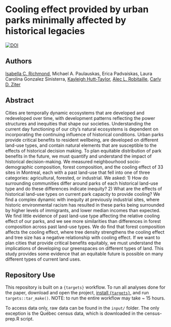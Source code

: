 # Cooling effect provided by urban parks minimally affected by historical legacies



[![DOI](https://zenodo.org/badge/490309243.svg)](https://zenodo.org/doi/10.5281/zenodo.10406627)


## Authors
[Isabella C. Richmond](https://github.com/icrichmond/), Michael A. Paulauskas, Erica Padvaiskas, Laura Carolina Gonzalez Sinisterra, [Kayleigh Hutt-Taylor](https://ca.linkedin.com/in/kayleigh-hutt-taylor-a85981101?trk=public_post_feed-actor-name), [Alec L. Robitaille](https://robitalec.ca/), [Carly D. Ziter](https://www.carlyziter.com/)

## Abstract
Cities are temporally dynamic ecosystems that are developed and redeveloped over time, with development patterns reflecting the power structures and inequities that shape our societies. Understanding the current day functioning of our city’s natural ecosystems is dependent on incorporating the continuing influence of historical conditions. Urban parks provide critical benefits to resident wellbeing, are developed on different land-use types, and contain natural elements that are susceptible to the effects of historical decision making. To plan equitable distribution of park benefits in the future, we must quantify and understand the impact of historical decision-making. We measured neighbourhood socio-demographic composition, forest composition, and the cooling effect of 33 sites in Montreal, each with a past land-use that fell into one of three categories: agricultural, forested, or industrial. We asked: 1) How do surrounding communities differ around parks of each historical land-use type and do these differences indicate inequity? 2) What are the effects of historical land-use types on current park capacity to provide cooling? We find a complex dynamic with inequity at previously industrial sites, where historic environmental racism has resulted in these parks being surrounded by higher levels of immigrants, and lower median incomes than expected. We find little evidence of past land-use type affecting the relative cooling effect of our parks, and we see more similarities than differences in forest composition across past land-use types. We do find that forest composition affects the cooling effect, where tree density strengthens the cooling effect and tree size has a negative relationship with cooling effect. If we want to plan cities that provide critical benefits equitably, we must understand the implications of developing our greenspaces on different types of land. This study provides some evidence that an equitable future is possible on many different types of current land uses.

## Repository Use
This repository is built on a `{targets}` workflow. To run all analyses done for the paper, download and open the project, [install `{targets}`](https://books.ropensci.org/targets/), and run `targets::tar_make()`. NOTE: to run the entire workflow may take ~ 15 hours. 

To access data only, raw data can be found in the `input/` folder. The only exception is the Québec census data, which is downloaded in the census-prep.R script.
